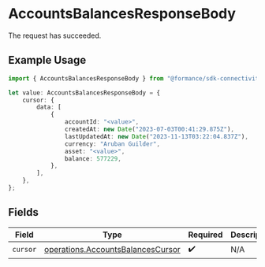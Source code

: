 # AccountsBalancesResponseBody

The request has succeeded.

## Example Usage

```typescript
import { AccountsBalancesResponseBody } from "@formance/sdk-connectivity/models/operations";

let value: AccountsBalancesResponseBody = {
    cursor: {
        data: [
            {
                accountId: "<value>",
                createdAt: new Date("2023-07-03T00:41:29.875Z"),
                lastUpdatedAt: new Date("2023-11-13T03:22:04.837Z"),
                currency: "Aruban Guilder",
                asset: "<value>",
                balance: 577229,
            },
        ],
    },
};
```

## Fields

| Field                                                                                  | Type                                                                                   | Required                                                                               | Description                                                                            |
| -------------------------------------------------------------------------------------- | -------------------------------------------------------------------------------------- | -------------------------------------------------------------------------------------- | -------------------------------------------------------------------------------------- |
| `cursor`                                                                               | [operations.AccountsBalancesCursor](../../models/operations/accountsbalancescursor.md) | :heavy_check_mark:                                                                     | N/A                                                                                    |